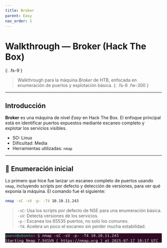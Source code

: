 ```yaml
---
title: Broker
parent: Easy
nav_order: 1
---
```


# Walkthrough — Broker (Hack The Box)
{: .fs-9 }

> Walkthrough para la máquina *Broker* de HTB, enfocada en enumeración de puertos y explotación básica.
{: .fs-6 .fw-300 }

---

## Introducción

**Broker** es una máquina de nivel *Easy* en Hack The Box. El enfoque principal está en identificar puertos expuestos mediante escaneo completo y explotar los servicios visibles.

- SO: Linux  
- Dificultad: Media  
- Herramientas utilizadas: `nmap`

---

## 🔎 Enumeración inicial

Lo primero que hice fue lanzar un escaneo completo de puertos usando `nmap`, incluyendo scripts por defecto y detección de versiones, para ver qué exponía la máquina. El comando fue el siguiente:

```bash
nmap -sC -sV -p- -T4 10.10.11.243
```

> `-sC`: Usa los scripts por defecto de NSE para una enumeración básica.  
> `-sV`: Detecta versiones de los servicios.  
> `-p-`: Escanea los 65535 puertos, no solo los comunes.  
> `-T4`: Acelera un poco el escaneo sin perder mucha estabilidad.

![Resultado de Nmap](/assets/images/broker/01-nmap.png)

